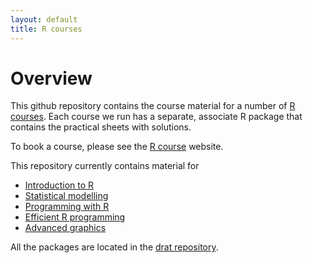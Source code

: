 ```yaml
---
layout: default
title: R courses
---
```


# Overview

This github repository contains the course material for a number of
[R courses](http://www.ncl.ac.uk/maths/rcourse/). Each course we run has a
separate, associate R package that contains the practical sheets with
solutions.

To book a course, please see the
[R course](http://www.ncl.ac.uk/maths/rcourse/") website.

This repository currently contains material for

 * [Introduction to R](nclRintroduction)
 * [Statistical modelling](nclRmodelling)
 * [Programming with R](nclRprogramming)
 * [Efficient R programming](nclRefficient)
 * [Advanced graphics](nclRggplot2)

All the packages are located in
the [drat repository](https://github.com/rcourses/drat).
